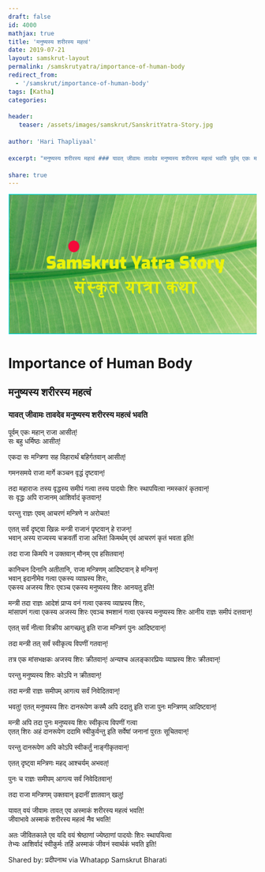 ```yaml
---
draft: false
id: 4000    
mathjax: true
title: 'मनुष्यस्य शरीरस्य महत्वं'
date: 2019-07-21
layout: samskrut-layout 
permalink: /samskrutyatra/importance-of-human-body
redirect_from: 
  - '/samskrut/importance-of-human-body'
tags: [Katha]
categories:

header:
   teaser: /assets/images/samskrut/SanskritYatra-Story.jpg

author: 'Hari Thapliyaal'

excerpt: "मनुष्यस्य शरीरस्य महत्वं ### यावत् जीवामः तावदेव मनुष्यस्य शरीरस्य महत्वं भवति पूर्वम् एकः महान् राजा आसीत्! सः बहु धर्मिष्ठः आसीत्! एकदा सः मन्त्रिणा सह विहारार्थं बहिर्गतवान् आसीत्! गमनसमये राजा मार्गे कञ्चन वृद्धं दृष्टवान्! तदा महाराजः तस्य वृद्धस्य समीपं गत्वा"

share: true
---
```

![](/assets/images/samskrut/SanskritYatra-Story.jpg)

# Importance of Human Body
##  मनुष्यस्य शरीरस्य महत्वं

### यावत् जीवामः तावदेव मनुष्यस्य शरीरस्य महत्वं भवति  
पूर्वम् एकः महान् राजा आसीत्!  
सः बहु धर्मिष्ठः आसीत्!

एकदा सः मन्त्रिणा सह विहारार्थं बहिर्गतवान् आसीत्!

गमनसमये राजा मार्गे कञ्चन  वृद्धं दृष्टवान्!

तदा महाराजः तस्य वृद्धस्य समीपं गत्वा तस्य पादयोः शिरः स्थापयित्वा नमस्कारं कृतवान्!  
सः वृद्धः अपि राजानम् आशिर्वादं कृतवान्!

परन्तु राज्ञः एवम् आचरणं मन्त्रिणे न अरोचत!

एतत् सर्वं दृष्ट्वा खिन्नः मन्त्री राजानं पृष्टवान् हे राजन्!  
भवान् अस्य राज्यस्य चक्रवर्ती राजा अस्ति! किमर्थम् एवं आचरणं कृतं भवता इति!

तदा राजा किमपि न उक्तवान् मौनम् एव हसितवान्!

कानिचन दिनानि अतीतानि, राजा मन्त्रिणम् आदिष्टवान् हे मन्त्रिन्!  
भवान् इदानीमेव गत्वा एकस्य व्याघ्रस्य शिरः,  
एकस्य अजस्य शिरः एवञ्च एकस्य मनुष्यस्य शिरः आनयतु इति!

मन्त्री तदा राज्ञः आदेशं प्राप्य वनं गत्वा एकस्य व्याघ्रस्य शिरः,  
मांसापणं गत्वा एकस्य अजस्य शिरः एवञ्च श्मशानं गत्वा एकस्य मनुष्यस्य शिरः आनीय राज्ञः समीपं दत्तवान्!

एतत् सर्वं नीत्वा विक्रीय आगच्छतु इति राजा मन्त्रिणं पुनः आदिष्टवान्!

तदा मन्त्री तत् सर्वं स्वीकृत्य विपणीं गतवान्!

तत्र एक मांसभक्षकः अजस्य शिरः क्रीतवान्!
अन्यश्च अलङ्कारप्रियः व्याघ्रस्य शिरः क्रीतवान्!

परन्तु मनुष्यस्य शिरः कोऽपि न क्रीतवान्!

तदा मन्त्री राज्ञः समीपम् आगत्य सर्वं निवेदितवान्!

भवतु! एतत् मनुष्यस्य शिरः दानरूपेण कस्मै अपि ददातु इति राजा पुनः मन्त्रिणम् आदिष्टवान्!

मन्त्री अपि तदा पुनः मनुष्यस्य शिरः स्वीकृत्य विपणीं गत्वा  
एतत् शिरः अहं दानरूपेण ददामि स्वीकुर्वन्तु इति सर्वेषां जनानां पुरतः सूचितवान्!

परन्तु दानरूपेण अपि कोऽपि स्वीकर्तुं नाङ्गीकृतवान्!

एतत् दृष्ट्वा मन्त्रिणः महद् आश्चर्यम् अभवत्!

पुनः च राज्ञः समीपम् आगत्य सर्वं निवेदितवान्!

तदा राजा मन्त्रिणम् उक्तवान् इदानीं ज्ञातवान् खलु!

यावत् वयं जीवामः तावत् एव अस्माकं शरीरस्य महत्वं भवति!  
जीवाभावे अस्माकं शरीरस्य महत्वं नैव भवति!

अतः जीवितकाले एव यदि वयं श्रेष्ठाणां ज्येष्ठाणां पादयोः शिरः स्थापयित्वा  
तेभ्यः आशिर्वादं स्वीकुर्मः तर्हि अस्माकं जीवनं स्वार्थकं भवति इति!

Shared by: प्रदीपनाथ via Whatapp
Samskrut Bharati 

